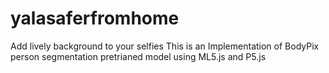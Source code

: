 # yalasaferfromhome
Add lively background to your selfies
This is an Implementation of BodyPix person segmentation pretrianed model using ML5.js and P5.js
